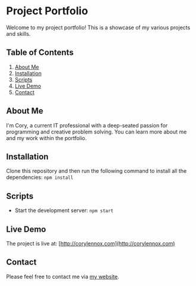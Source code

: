 # Project Portfolio

Welcome to my project portfolio! This is a showcase of my various projects and skills.

## Table of Contents

1. [About Me](#about-me)
2. [Installation](#installation)
3. [Scripts](#scripts)
4. [Live Demo](#live-demo)
5. [Contact](#contact)

## About Me

I'm Cory, a current IT professional with a deep-seated passion for programming and creative problem solving. You can learn more about me and my work within the portfolio.

## Installation

Clone this repository and then run the following command to install all the dependencies:
`npm install`

## Scripts

- Start the development server: `npm start`

## Live Demo

The project is live at: [http://corylennox.com](http://corylennox.com)

## Contact

Please feel free to contact me via [my website](http://corylennox.com).
